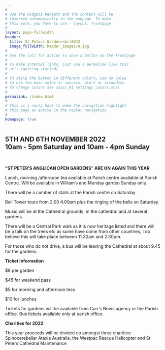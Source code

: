 ```yaml
---
#
# Use the widgets beneath and the content will be
# inserted automagically in the webpage. To make
# this work, you have to use › layout: frontpage
#
layout: page-fullwidth
header:
  title: St Peters Gardens<br>2022
  image_fullwidth: header_images/8.jpg
#
# Use the call for action to show a button on the frontpage
#
# To make internal links, just use a permalink like this
# url: /getting-started/
#
# To style the button in different colors, use no value
# to use the main color or success, alert or secondary.
# To change colors see sass/_01_settings_colors.scss
#
permalink: /index.html
#
# This is a nasty hack to make the navigation highlight
# this page as active in the topbar navigation
#
homepage: true
---
```


<h2 class="text-center">5TH AND 6TH NOVEMBER 2022<br>10am - 5pm Saturday and 10am - 4pm Sunday</h2>

<br>

**“ST PETER’S ANGLICAN OPEN GARDENS” ARE ON AGAIN THIS YEAR**

Lunch, morning /afternoon tea available at Parish centre available at Parish Centre. Will be available in William’s and Munday garden Sunday only.

There will be a number of stalls at the Parish centre on Saturday 

Bell Tower tours from 2.00 4.00pm plus the ringing of the bells on Saturday.

Music will be at the Cathedral grounds, in the cathedral and at several gardens.

There will be a Central Park walk as it is now heritage listed and there will be a talk on the trees etc as some have come from other countries, I do believe this will take place between 11.30am and 2.30pm.

For those who do not drive, a bus will be leaving the Cathedral at about 9.45 for the gardens.

**Ticket Information**

$8 per garden

$45 for weekend pass

$5 for morning and afternoon teas

$10 for lunches 

Tickets for gardens will be available from Carr’s News agency or the Parish office. Bus tickets available only at parish office.

**Charities for 2022**

This year proceeds will be divided uo amongst three charities:  Spinocerebellar Ataxia Australia, the Westpac Rescue Helicopter and  St Peters Cathedral Maintenance